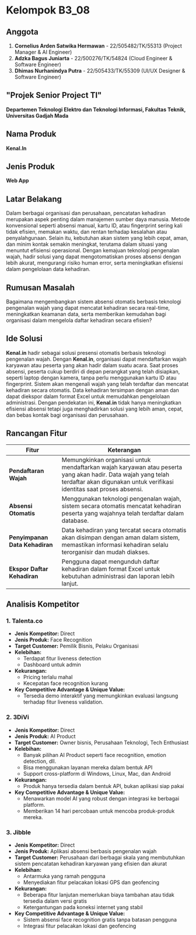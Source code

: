 # Kelompok B3_08

## Anggota
1. **Cornelius Arden Satwika Hermawan** - 22/505482/TK/55313 (Project Manager & AI Engineer)
2. **Adzka Bagus Juniarta** - 22/500276/TK/54824 (Cloud Engineer & Software Engineer)
3. **Dhimas Nurhanindya Putra** - 22/505433/TK/55309 (UI/UX Designer & Software Engineer)

## "Projek Senior Project TI"
**Departemen Teknologi Elektro dan Teknologi Informasi, Fakultas Teknik, Universitas Gadjah Mada**

## Nama Produk
**Kenal.In**

## Jenis Produk
**Web App**

## Latar Belakang
Dalam berbagai organisasi dan perusahaan, pencatatan kehadiran merupakan aspek penting dalam manajemen sumber daya manusia. Metode konvensional seperti absensi manual, kartu ID, atau fingerprint sering kali tidak efisien, memakan waktu, dan rentan terhadap kesalahan atau penyalahgunaan. Selain itu, kebutuhan akan sistem yang lebih cepat, aman, dan minim kontak semakin meningkat, terutama dalam situasi yang menuntut efisiensi operasional. Dengan kemajuan teknologi pengenalan wajah, hadir solusi yang dapat mengotomatiskan proses absensi dengan lebih akurat, mengurangi risiko human error, serta meningkatkan efisiensi dalam pengelolaan data kehadiran.

## Rumusan Masalah
Bagaimana mengembangkan sistem absensi otomatis berbasis teknologi pengenalan wajah yang dapat mencatat kehadiran secara real-time, meningkatkan keamanan data, serta memberikan kemudahan bagi organisasi dalam mengelola daftar kehadiran secara efisien?

## Ide Solusi
**Kenal.in** hadir sebagai solusi presensi otomatis berbasis teknologi pengenalan wajah. Dengan **Kenal.in**, organisasi dapat mendaftarkan wajah karyawan atau peserta yang akan hadir dalam suatu acara. Saat proses absensi, peserta cukup berdiri di depan perangkat yang telah disiapkan, seperti laptop dengan kamera, tanpa perlu menggunakan kartu ID atau fingerprint. Sistem akan mengenali wajah yang telah terdaftar dan mencatat kehadiran secara otomatis. Data kehadiran tersimpan dengan aman dan dapat diekspor dalam format Excel untuk memudahkan pengelolaan administrasi. Dengan pendekatan ini, **Kenal.in** tidak hanya meningkatkan efisiensi absensi tetapi juga menghadirkan solusi yang lebih aman, cepat, dan bebas kontak bagi organisasi dan perusahaan.

## Rancangan Fitur

| **Fitur** | **Keterangan** |
|-----------|---------------|
| **Pendaftaran Wajah** | Memungkinkan organisasi untuk mendaftarkan wajah karyawan atau peserta yang akan hadir. Data wajah yang telah terdaftar akan digunakan untuk verifikasi identitas saat proses absensi. |
| **Absensi Otomatis** | Menggunakan teknologi pengenalan wajah, sistem secara otomatis mencatat kehadiran peserta yang wajahnya telah terdaftar dalam database. |
| **Penyimpanan Data Kehadiran** | Data kehadiran yang tercatat secara otomatis akan disimpan dengan aman dalam sistem, memastikan informasi kehadiran selalu terorganisir dan mudah diakses. |
| **Ekspor Daftar Kehadiran** | Pengguna dapat mengunduh daftar kehadiran dalam format Excel untuk kebutuhan administrasi dan laporan lebih lanjut. |

## Analisis Kompetitor

### 1. Talenta.co
- **Jenis Kompetitor:** Direct
- **Jenis Produk:** Face Recognition
- **Target Customer:** Pemilik Bisnis, Pelaku Organisasi
- **Kelebihan:**
  - Terdapat fitur liveness detection
  - Dashboard untuk admin
- **Kekurangan:**
  - Pricing terlalu mahal
  - Kecepatan face recognition kurang
- **Key Competitive Advantage & Unique Value:**
  - Tersedia demo interaktif yang memungkinkan evaluasi langsung terhadap fitur liveness validation. 

### 2. 3DiVi
- **Jenis Kompetitor:** Direct
- **Jenis Produk:** AI Product
- **Target Customer:** Owner bisnis, Perusahaan Teknologi, Tech Enthusiast
- **Kelebihan:**
  - Banyak pilihan AI Product seperti face recognition, emotion detection, dll.
  - Bisa menggunakan layanan mereka dalam bentuk API
  - Support cross-platform di Windows, Linux, Mac, dan Android
- **Kekurangan:**
  - Produk hanya tersedia dalam bentuk API, bukan aplikasi siap pakai
- **Key Competitive Advantage & Unique Value:**
  - Menawarkan model AI yang robust dengan integrasi ke berbagai platform.
  - Memberikan 14 hari percobaan untuk mencoba produk-produk mereka.

### 3. Jibble
- **Jenis Kompetitor:** Direct
- **Jenis Produk:** Aplikasi absensi berbasis pengenalan wajah
- **Target Customer:** Perusahaan dari berbagai skala yang membutuhkan sistem pencatatan kehadiran karyawan yang efisien dan akurat
- **Kelebihan:**
  - Antarmuka yang ramah pengguna
  - Menyediakan fitur pelacakan lokasi GPS dan geofencing
- **Kekurangan:**
  - Beberapa fitur lanjutan memerlukan biaya tambahan atau tidak tersedia dalam versi gratis
  - Ketergantungan pada koneksi internet yang stabil
- **Key Competitive Advantage & Unique Value:**
  - Sistem absensi face recognition gratis tanpa batasan pengguna
  - Integrasi fitur pelacakan lokasi dan geofencing
